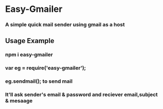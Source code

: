 # Easy-Gmailer

### A simple quick mail sender using gmail as a host

## Usage Example

### npm i easy-gmailer

### var eg = require('easy-gmailer');
### eg.sendmail();  to send mail


### It'll ask sender's email  & password and reciever email,subject & mesaage